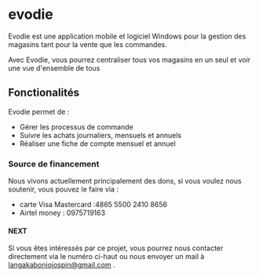 # evodie

Evodie est une application mobile et logiciel Windows pour la gestion des magasins tant pour la vente que les commandes.

Avec Evodie, vous pourrez centraliser tous vos magasins en un seul et voir une vue d'ensemble de tous

## Fonctionalités

Evodie permet de :
- Gérer les processus de commande
- Suivre les achats journaliers, mensuels et annuels
- Réaliser une fiche de compte mensuel et annuel


### Source de financement
Nous vivons actuellement principalement des dons, si vous voulez nous soutenir, vous pouvez le faire via :
- carte Visa Mastercard :4865 5500 2410 8656
- Airtel money : 0975719163


#### NEXT
Si vous êtes intéressés par ce projet, vous pourrez nous contacter directement via le numéro ci-haut ou nous envoyer un mail à langakabonjojospin@gmail.com .

